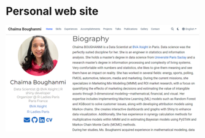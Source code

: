 # Personal web site 

![Overview of my website](https://github.com/BOUGHANMIChaima/jiji/blob/main/personal_website.png)
